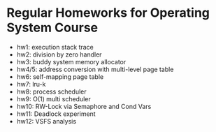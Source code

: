 # Regular Homeworks for Operating System Course

+ hw1: execution stack trace
+ hw2: division by zero handler
+ hw3: buddy system memory allocator
+ hw4/5: address conversion with multi-level page table
+ hw6: self-mapping page table
+ hw7: lru-k
+ hw8: process scheduler
+ hw9: O(1) multi scheduler
+ hw10: RW-Lock via Semaphore and Cond Vars
+ hw11: Deadlock experiment
+ hw12: VSFS analysis
